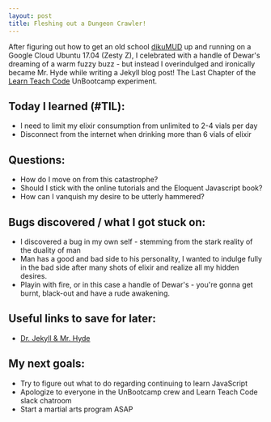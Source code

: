 ```yaml
---
layout: post
title: Fleshing out a Dungeon Crawler!
---
```


After figuring out how to get an old school [dikuMUD](https://github.com/techguy95/CrimsonSkies) up and running on a Google Cloud Ubuntu 17.04 (Zesty Z), I celebrated with a handle of Dewar's dreaming of a warm fuzzy buzz -
but instead I overindulged and ironically became Mr. Hyde while writing a Jekyll blog post!
The Last Chapter of the [Learn Teach Code](http://learnteachcode.org/) UnBootcamp experiment.

## Today I learned (#TIL):

- I need to limit my elixir consumption from unlimited to 2-4 vials per day
- Disconnect from the internet when drinking more than 6 vials of elixir

## Questions:

- How do I move on from this catastrophe?
- Should I stick with the online tutorials and the Eloquent Javascript book?
- How can I vanquish my desire to be utterly hammered?

## Bugs discovered / what I got stuck on:

- I discovered a bug in my own self - stemming from the stark reality of the duality of man
- Man has a good and bad side to his personality, I wanted to indulge fully in the bad side after many shots of elixir and realize all my hidden desires.
- Playin with fire, or in this case a handle of Dewar's - you're gonna get burnt, black-out and have a rude awakening.


## Useful links to save for later:

- [Dr. Jekyll & Mr. Hyde](http://www.gradesaver.com/dr-jekyll-and-mr-hyde/q-and-a/why-does-hyde-offer-to-drink-the-potion-in-front-of-dr-lanyon-what-does-this-suggest-about-his-character-50063)


## My next goals:

- Try to figure out what to do regarding continuing to learn JavaScript
- Apologize to everyone in the UnBootcamp crew and Learn Teach Code slack chatroom
- Start a martial arts program ASAP
